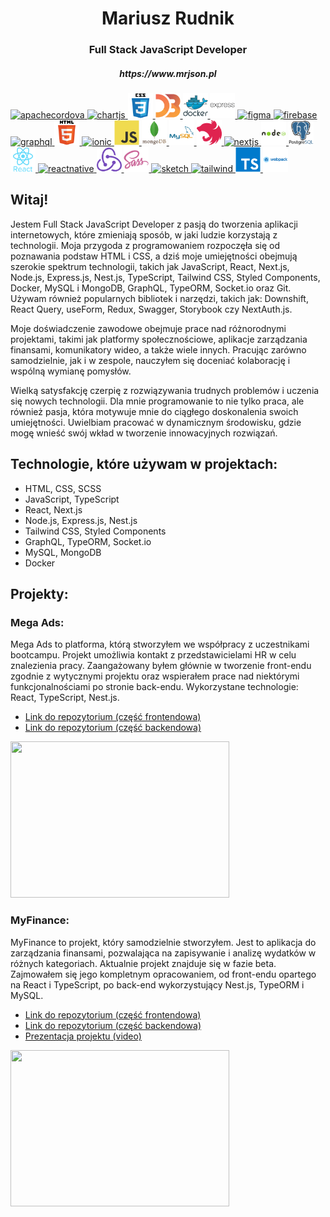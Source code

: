 
<h1 align="center"> Mariusz Rudnik </h1>
<h3 align="center"> Full Stack JavaScript Developer </h3>
<h5 align="center"> https://www.mrjson.pl </h5>

<p align="left"> <a href="https://cordova.apache.org/" target="_blank" rel="noreferrer"> <img src="https://www.vectorlogo.zone/logos/apache_cordova/apache_cordova-icon.svg" alt="apachecordova" width="40" height="40"/> </a> <a href="https://www.chartjs.org" target="_blank" rel="noreferrer"> <img src="https://www.chartjs.org/media/logo-title.svg" alt="chartjs" width="40" height="40"/> </a> <a href="https://www.w3schools.com/css/" target="_blank" rel="noreferrer"> <img src="https://raw.githubusercontent.com/devicons/devicon/master/icons/css3/css3-original-wordmark.svg" alt="css3" width="40" height="40"/> </a> <a href="https://d3js.org/" target="_blank" rel="noreferrer"> <img src="https://raw.githubusercontent.com/devicons/devicon/master/icons/d3js/d3js-original.svg" alt="d3js" width="40" height="40"/> </a> <a href="https://www.docker.com/" target="_blank" rel="noreferrer"> <img src="https://raw.githubusercontent.com/devicons/devicon/master/icons/docker/docker-original-wordmark.svg" alt="docker" width="40" height="40"/> </a> <a href="https://expressjs.com" target="_blank" rel="noreferrer"> <img src="https://raw.githubusercontent.com/devicons/devicon/master/icons/express/express-original-wordmark.svg" alt="express" width="40" height="40"/> </a> <a href="https://www.figma.com/" target="_blank" rel="noreferrer"> <img src="https://www.vectorlogo.zone/logos/figma/figma-icon.svg" alt="figma" width="40" height="40"/> </a> <a href="https://firebase.google.com/" target="_blank" rel="noreferrer"> <img src="https://www.vectorlogo.zone/logos/firebase/firebase-icon.svg" alt="firebase" width="40" height="40"/> </a> <a href="https://graphql.org" target="_blank" rel="noreferrer"> <img src="https://www.vectorlogo.zone/logos/graphql/graphql-icon.svg" alt="graphql" width="40" height="40"/> </a> <a href="https://www.w3.org/html/" target="_blank" rel="noreferrer"> <img src="https://raw.githubusercontent.com/devicons/devicon/master/icons/html5/html5-original-wordmark.svg" alt="html5" width="40" height="40"/> </a> <a href="https://ionicframework.com" target="_blank" rel="noreferrer"> <img src="https://upload.wikimedia.org/wikipedia/commons/d/d1/Ionic_Logo.svg" alt="ionic" width="40" height="40"/> </a> <a href="https://developer.mozilla.org/en-US/docs/Web/JavaScript" target="_blank" rel="noreferrer"> <img src="https://raw.githubusercontent.com/devicons/devicon/master/icons/javascript/javascript-original.svg" alt="javascript" width="40" height="40"/> </a> <a href="https://www.mongodb.com/" target="_blank" rel="noreferrer"> <img src="https://raw.githubusercontent.com/devicons/devicon/master/icons/mongodb/mongodb-original-wordmark.svg" alt="mongodb" width="40" height="40"/> </a> <a href="https://www.mysql.com/" target="_blank" rel="noreferrer"> <img src="https://raw.githubusercontent.com/devicons/devicon/master/icons/mysql/mysql-original-wordmark.svg" alt="mysql" width="40" height="40"/> </a> <a href="https://nestjs.com/" target="_blank" rel="noreferrer"> <img src="https://raw.githubusercontent.com/devicons/devicon/master/icons/nestjs/nestjs-plain.svg" alt="nestjs" width="40" height="40"/> </a> <a href="https://nextjs.org/" target="_blank" rel="noreferrer"> <img src="https://cdn.worldvectorlogo.com/logos/nextjs-2.svg" alt="nextjs" width="40" height="40"/> </a> <a href="https://nodejs.org" target="_blank" rel="noreferrer"> <img src="https://raw.githubusercontent.com/devicons/devicon/master/icons/nodejs/nodejs-original-wordmark.svg" alt="nodejs" width="40" height="40"/> </a> <a href="https://www.postgresql.org" target="_blank" rel="noreferrer"> <img src="https://raw.githubusercontent.com/devicons/devicon/master/icons/postgresql/postgresql-original-wordmark.svg" alt="postgresql" width="40" height="40"/> </a> <a href="https://reactjs.org/" target="_blank" rel="noreferrer"> <img src="https://raw.githubusercontent.com/devicons/devicon/master/icons/react/react-original-wordmark.svg" alt="react" width="40" height="40"/> </a> <a href="https://reactnative.dev/" target="_blank" rel="noreferrer"> <img src="https://reactnative.dev/img/header_logo.svg" alt="reactnative" width="40" height="40"/> </a> <a href="https://redux.js.org" target="_blank" rel="noreferrer"> <img src="https://raw.githubusercontent.com/devicons/devicon/master/icons/redux/redux-original.svg" alt="redux" width="40" height="40"/> </a> <a href="https://sass-lang.com" target="_blank" rel="noreferrer"> <img src="https://raw.githubusercontent.com/devicons/devicon/master/icons/sass/sass-original.svg" alt="sass" width="40" height="40"/> </a> <a href="https://www.sketch.com/" target="_blank" rel="noreferrer"> <img src="https://www.vectorlogo.zone/logos/sketchapp/sketchapp-icon.svg" alt="sketch" width="40" height="40"/> </a> <a href="https://tailwindcss.com/" target="_blank" rel="noreferrer"> <img src="https://www.vectorlogo.zone/logos/tailwindcss/tailwindcss-icon.svg" alt="tailwind" width="40" height="40"/> </a> <a href="https://www.typescriptlang.org/" target="_blank" rel="noreferrer"> <img src="https://raw.githubusercontent.com/devicons/devicon/master/icons/typescript/typescript-original.svg" alt="typescript" width="40" height="40"/> </a> <a href="https://webpack.js.org" target="_blank" rel="noreferrer"> <img src="https://raw.githubusercontent.com/devicons/devicon/d00d0969292a6569d45b06d3f350f463a0107b0d/icons/webpack/webpack-original-wordmark.svg" alt="webpack" width="40" height="40"/> </a> </p>

## Witaj!
Jestem Full Stack JavaScript Developer z pasją do tworzenia aplikacji internetowych, które zmieniają sposób, w jaki ludzie korzystają z technologii. Moja przygoda z programowaniem rozpoczęła się od poznawania podstaw HTML i CSS, a dziś moje umiejętności obejmują szerokie spektrum technologii, takich jak JavaScript, React, Next.js, Node.js, Express.js, Nest.js, TypeScript, Tailwind CSS, Styled Components, Docker, MySQL i MongoDB, GraphQL, TypeORM, Socket.io oraz Git. Używam również popularnych bibliotek i narzędzi, takich jak: Downshift, React Query, useForm, Redux, Swagger, Storybook czy NextAuth.js.

Moje doświadczenie zawodowe obejmuje prace nad różnorodnymi projektami, takimi jak platformy społecznościowe, aplikacje zarządzania finansami, komunikatory wideo, a także wiele innych. Pracując zarówno samodzielnie, jak i w zespole, nauczyłem się doceniać kolaborację i wspólną wymianę pomysłów.

Wielką satysfakcję czerpię z rozwiązywania trudnych problemów i uczenia się nowych technologii. Dla mnie programowanie to nie tylko praca, ale również pasja, która motywuje mnie do ciągłego doskonalenia swoich umiejętności. Uwielbiam pracować w dynamicznym środowisku, gdzie mogę wnieść swój wkład w tworzenie innowacyjnych rozwiązań.

## Technologie, które używam w projektach:
- HTML, CSS, SCSS
- JavaScript, TypeScript
- React, Next.js
- Node.js, Express.js, Nest.js
- Tailwind CSS, Styled Components
- GraphQL, TypeORM, Socket.io
- MySQL, MongoDB
- Docker

## Projekty:

### Mega Ads:
Mega Ads to platforma, którą stworzyłem we współpracy z uczestnikami bootcampu. Projekt umożliwia kontakt z przedstawicielami HR w celu znalezienia pracy. Zaangażowany byłem głównie w tworzenie front-endu zgodnie z wytycznymi projektu oraz wspierałem prace nad niektórymi funkcjonalnościami po stronie back-endu. Wykorzystane technologie: React, TypeScript, Nest.js.

- [Link do repozytorium (część frontendowa)](https://github.com/MariuszRudnik/MyFinance-FE)
- [Link do repozytorium (część backendowa)](https://github.com/MariuszRudnik/MyFinances-Be)

<div>
  <img src="https://www.mrjson.pl/_next/image?url=%2F_next%2Fstatic%2Fmedia%2Fmegak.1565c403.png&w=3840&q=75" width="350px" height="250px"/>
</div>


### MyFinance:
MyFinance to projekt, który samodzielnie stworzyłem. Jest to aplikacja do zarządzania finansami, pozwalająca na zapisywanie i analizę wydatków w różnych kategoriach. Aktualnie projekt znajduje się w fazie beta. Zajmowałem się jego kompletnym opracowaniem, od front-endu opartego na React i TypeScript, po back-end wykorzystujący Nest.js, TypeORM i MySQL.

- [Link do repozytorium (część frontendowa)](https://github.com/MariuszRudnik/MyFinance-FE)
- [Link do repozytorium (część backendowa)](https://github.com/MariuszRudnik/MyFinances-Be)
- [Prezentacja projektu (video)](https://www.youtube.com/watch?v=Th-LhM4ou7s)


<div>
  <img src="https://www.mrjson.pl/_next/image?url=%2F_next%2Fstatic%2Fmedia%2F1.28a39d50.png&w=3840&q=75" width="350px" height="250px"/>
</div>



